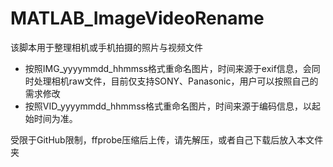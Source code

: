 # MATLAB_ImageVideoRename
该脚本用于整理相机或手机拍摄的照片与视频文件
- 按照IMG_yyyymmdd_hhmmss格式重命名图片，时间来源于exif信息，会同时处理相机raw文件，目前仅支持SONY、Panasonic，用户可以按照自己的需求修改
- 按照VID_yyyymmdd_hhmmss格式重命名图片，时间来源于编码信息，以起始时间为准。

受限于GitHub限制，ffprobe压缩后上传，请先解压，或者自己下载后放入本文件夹
